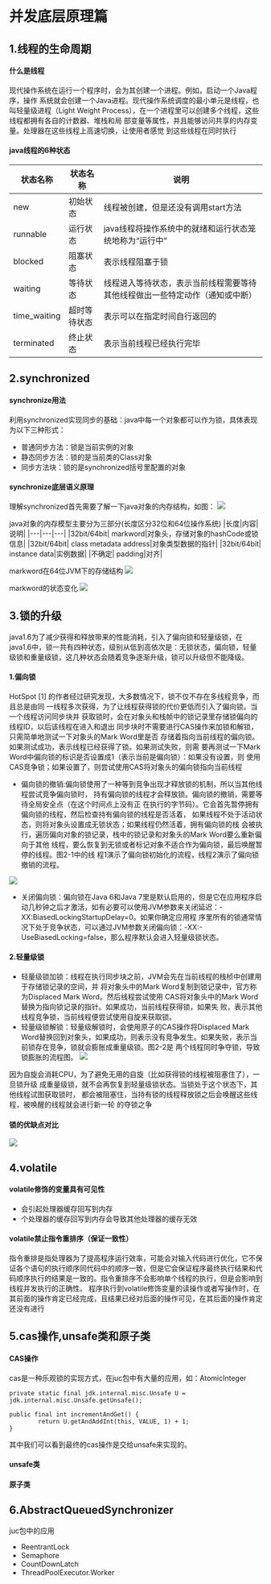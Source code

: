 # 并发底层原理篇

## 1.线程的生命周期

#### 什么是线程
现代操作系统在运行一个程序时，会为其创建一个进程。例如，启动一个Java程序，操作
系统就会创建一个Java进程。现代操作系统调度的最小单元是线程，也叫轻量级进程（Light
Weight Process），在一个进程里可以创建多个线程，这些线程都拥有各自的计数器、堆栈和局
部变量等属性，并且能够访问共享的内存变量。处理器在这些线程上高速切换，让使用者感觉
到这些线程在同时执行

#### java线程的6种状态
|状态名称|状态名称|说明|
|-      |-   |-      |
|new|初始状态|线程被创建，但是还没有调用start方法 |
|runnable|运行状态|java线程将操作系统中的就绪和运行状态笼统地称为“运行中”|
|blocked|阻塞状态|表示线程阻塞于锁|
|waiting|等待状态|线程进入等待状态，表示当前线程需要等待其他线程做出一些特定动作（通知或中断）|
|time_waiting|超时等待状态|表示可以在指定时间自行返回的|
|terminated|终止状态|表示当前线程已经执行完毕|

## 2.synchronized

#### synchronize用法
利用synchronized实现同步的基础：java中每一个对象都可以作为锁，具体表现为以下三种形式：
- 普通同步方法：锁是当前实例的对象
- 静态同步方法：锁的是当前类的Class对象
- 同步方法块：锁的是synchronized括号里配置的对象


#### synchronize底层语义原理
理解synchronized首先需要了解一下java对象的内存结构，如图：
![](../../../pic/java/synchronized_1.png)

java对象的内存模型主要分为三部分(长度区分32位和64位操作系统)
|长度|内容|说明|
|---|---|---|
|32bit/64bit| markword|对象头，存储对象的hashCode或锁信息|
|32bit/64bit| class metadata address|对象类型数据的指针|
|32bit/64bit| instance data|实例数据|
|不确定| padding|对齐|

markword在64位JVM下的存储结构
![](../../../pic/java/java对象内存结构_1.png)

markword的状态变化
![](../../../pic/java/java对象内存结构_2.png)

## 3.锁的升级
java1.6为了减少获得和释放带来的性能消耗，引入了偏向锁和轻量级锁，在java1.6中，锁一共有四种状态，级别从低到高依次是：无锁状态，偏向锁，轻量级锁和重量级锁，这几种状态会随着竞争逐渐升级，锁可以升级但不能降级。

#### 1.偏向锁
HotSpot [1] 的作者经过研究发现，大多数情况下，锁不仅不存在多线程竞争，而且总是由同
一线程多次获得，为了让线程获得锁的代价更低而引入了偏向锁。当一个线程访问同步块并
获取锁时，会在对象头和栈帧中的锁记录里存储锁偏向的线程ID，以后该线程在进入和退出
同步块时不需要进行CAS操作来加锁和解锁，只需简单地测试一下对象头的Mark Word里是否
存储着指向当前线程的偏向锁。如果测试成功，表示线程已经获得了锁。如果测试失败，则需
要再测试一下Mark Word中偏向锁的标识是否设置成1（表示当前是偏向锁）：如果没有设置，则
使用CAS竞争锁；如果设置了，则尝试使用CAS将对象头的偏向锁指向当前线程

- 偏向锁的撤销:偏向锁使用了一种等到竞争出现才释放锁的机制，所以当其他线程尝试竞争偏向锁时，
持有偏向锁的线程才会释放锁。偏向锁的撤销，需要等待全局安全点（在这个时间点上没有正
在执行的字节码）。它会首先暂停拥有偏向锁的线程，然后检查持有偏向锁的线程是否活着，
如果线程不处于活动状态，则将对象头设置成无锁状态；如果线程仍然活着，拥有偏向锁的栈
会被执行，遍历偏向对象的锁记录，栈中的锁记录和对象头的Mark Word要么重新偏向于其他
线程，要么恢复到无锁或者标记对象不适合作为偏向锁，最后唤醒暂停的线程。图2-1中的线
程1演示了偏向锁初始化的流程，线程2演示了偏向锁撤销的流程。

![](../../../pic/java/锁的升级_1.png)

- 关闭偏向锁：偏向锁在Java 6和Java 7里是默认启用的，但是它在应用程序启动几秒钟之后才激活，如有必要可以使用JVM参数来关闭延迟：-XX:BiasedLockingStartupDelay=0。如果你确定应用程
序里所有的锁通常情况下处于竞争状态，可以通过JVM参数关闭偏向锁：-XX:-
UseBiasedLocking=false，那么程序默认会进入轻量级锁状态。

#### 2.轻量级锁
- 轻量级锁加锁：线程在执行同步块之前，JVM会先在当前线程的栈桢中创建用于存储锁记录的空间，并
将对象头中的Mark Word复制到锁记录中，官方称为Displaced Mark Word。然后线程尝试使用
CAS将对象头中的Mark Word替换为指向锁记录的指针。如果成功，当前线程获得锁，如果失
败，表示其他线程竞争锁，当前线程便尝试使用自旋来获取锁。
- 轻量级锁解锁：轻量级解锁时，会使用原子的CAS操作将Displaced Mark Word替换回到对象头，如果成功，则表示没有竞争发生。如果失败，表示当前锁存在竞争，锁就会膨胀成重量级锁。图2-2是
两个线程同时争夺锁，导致锁膨胀的流程图。
![](../../../pic/java/锁的升级_2.png)

因为自旋会消耗CPU，为了避免无用的自旋（比如获得锁的线程被阻塞住了），一旦锁升级
成重量级锁，就不会再恢复到轻量级锁状态。当锁处于这个状态下，其他线程试图获取锁时，
都会被阻塞住，当持有锁的线程释放锁之后会唤醒这些线程，被唤醒的线程就会进行新一轮
的夺锁之争

#### 锁的优缺点对比 
![](../../../pic/java/锁的升级_3.png)

## 4.volatile

#### volatile修饰的变量具有可见性
- 会引起处理器缓存回写到内存
- 个处理器的缓存回写到内存会导致其他处理器的缓存无效

#### volatile禁止指令重排序（保证一致性）
指令重排是指处理器为了提高程序运行效率，可能会对输入代码进行优化，它不保证各个语句的执行顺序同代码中的顺序一致，但是它会保证程序最终执行结果和代码顺序执行的结果是一致的。指令重排序不会影响单个线程的执行，但是会影响到线程并发执行的正确性。
程序执行到volatile修饰变量的读操作或者写操作时，在其前面的操作肯定已经完成，且结果已经对后面的操作可见，在其后面的操作肯定还没有进行


## 5.cas操作,unsafe类和原子类

#### CAS操作
cas是一种乐观锁的实现方式，在juc包中有大量的应用，如：AtomicInteger

```
private static final jdk.internal.misc.Unsafe U = jdk.internal.misc.Unsafe.getUnsafe();

public final int incrementAndGet() {
        return U.getAndAddInt(this, VALUE, 1) + 1;
}
```
其中我们可以看到最终的cas操作是交给unsafe来实现的。

#### unsafe类

#### 原子类


## 6.AbstractQueuedSynchronizer

juc包中的应用
* ReentrantLock
* Semaphore
* CountDownLatch
* ThreadPoolExecutor.Worker
